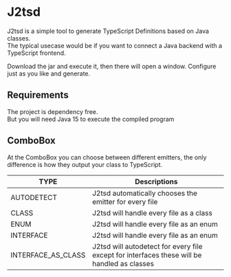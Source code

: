 # J2tsd

J2tsd is a simple tool to generate TypeScript Definitions based on Java classes.  
The typical usecase would be if you want to connect a Java backend with a TypeScript frontend.

Download the jar and execute it, then there will open a window. Configure just as you like and generate.

## Requirements

The project is dependency free.  
But you will need Java 15 to execute the compiled program

## ComboBox

At the ComboBox you can choose between different emitters, the only difference is how they output your class to TypeScript.

| TYPE       | Descriptions                                                                                        |
|------------|-----------------------------------------------------------------------------------------------------|
| AUTODETECT | J2tsd automatically chooses the emitter for every file                                              |
| CLASS      | J2tsd will handle every file as a class                                                             |
| ENUM       | J2tsd will handle every file as an enum                                                             |
| INTERFACE  | J2tsd will handle every file as an enum                                                             |
| INTERFACE_AS_CLASS | J2tsd will autodetect for every file except for interfaces these will be handled as classes |

